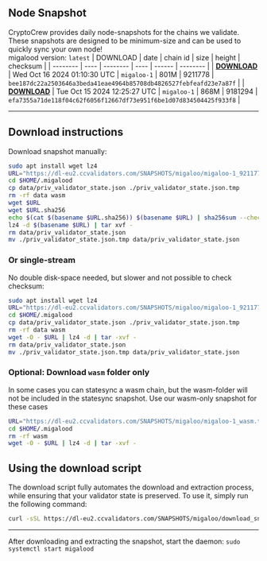 ## Node Snapshot
CryptoCrew provides daily node-snapshots for the chains we validate. These snapshots are designed to be minimum-size and can be used to quickly sync your own node!  
migalood version: `latest`
| DOWNLOAD | date | chain id | size | height | checksum |
| -------- | ---- | -------- | ---- | ------ | -------- |
| **[DOWNLOAD](https://dl-eu2.ccvalidators.com/SNAPSHOTS/migaloo/migaloo-1_9211778.tar.lz4)** | Wed Oct 16 2024 01:10:30 UTC | `migaloo-1` | 801M | 9211778 | `bee187dc22a2503646a3beda41eae4964b85708db4826527febfeafd23e7a87f` |
| **[DOWNLOAD](https://dl-eu2.ccvalidators.com/SNAPSHOTS/migaloo/migaloo-1_9181294.tar.lz4)** | Tue Oct 15 2024 12:25:27 UTC | `migaloo-1` | 868M | 9181294 | `efa7355a71de118f04c62f6056f12667df73e951f6be1d07d834504425f933f8` |

---

## Download instructions
Download snapshot manually:
```sh
sudo apt install wget lz4
URL="https://dl-eu2.ccvalidators.com/SNAPSHOTS/migaloo/migaloo-1_9211778.tar.lz4"
cd $HOME/.migalood
cp data/priv_validator_state.json ./priv_validator_state.json.tmp
rm -rf data wasm
wget $URL
wget $URL.sha256
echo $(cat $(basename $URL.sha256)) $(basename $URL) | sha256sum --check
lz4 -d $(basename $URL) | tar xvf -
rm data/priv_validator_state.json
mv ./priv_validator_state.json.tmp data/priv_validator_state.json
```

### Or single-stream
No double disk-space needed, but slower and not possible to check checksum:
```sh
sudo apt install wget lz4
URL="https://dl-eu2.ccvalidators.com/SNAPSHOTS/migaloo/migaloo-1_9211778.tar.lz4"
cd $HOME/.migalood
cp data/priv_validator_state.json ./priv_validator_state.json.tmp
rm -rf data wasm
wget -O - $URL | lz4 -d | tar -xvf -
rm data/priv_validator_state.json
mv ./priv_validator_state.json.tmp data/priv_validator_state.json
```

### Optional: Download `wasm` folder only
In some cases you can statesync a wasm chain, but the wasm-folder will not be included in the statesync snapshot. Use our wasm-only snapshot for these cases
```sh
URL="https://dl-eu2.ccvalidators.com/SNAPSHOTS/migaloo/migaloo-1_wasm.tar.lz4"
cd $HOME/.migalood
rm -rf wasm
wget -O - $URL | lz4 -d | tar -xvf -
```



## Using the download script

The download script fully automates the download and extraction process, while ensuring that your validator state is preserved. To use it, simply run the following command:
```sh
curl -sSL https://dl-eu2.ccvalidators.com/SNAPSHOTS/migaloo/download_snapshot.sh | bash
```
---

After downloading and extracting the snapshot, start the daemon: `sudo systemctl start migalood`

